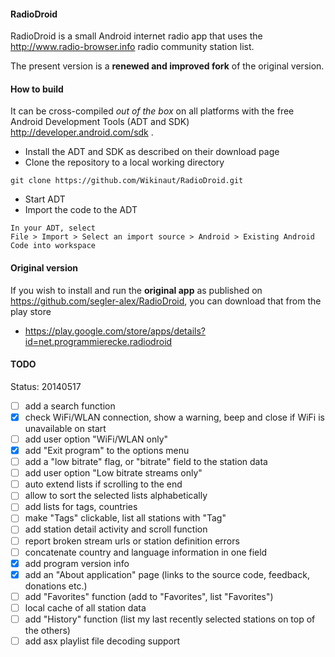 #### RadioDroid

RadioDroid is a small Android internet radio app that uses the http://www.radio-browser.info radio community station list.

The present version is a **renewed and improved fork** of the original version. 


#### How to build

It can be cross-compiled *out of the box* on all platforms with the free Android Development Tools (ADT and SDK) http://developer.android.com/sdk . 
* Install the ADT and SDK as described on their download page
* Clone the repository to a local working directory

```
git clone https://github.com/Wikinaut/RadioDroid.git
```

* Start ADT
* Import the code to the ADT

```
In your ADT, select
File > Import > Select an import source > Android > Existing Android Code into workspace
```

#### Original version
If you wish to install and run the **original app** as published on https://github.com/segler-alex/RadioDroid, you can download that from the play store
* https://play.google.com/store/apps/details?id=net.programmierecke.radiodroid

#### TODO

Status: 20140517

- [ ] add a search function
- [x] check WiFi/WLAN connection, show a warning, beep and close if WiFi is unavailable on start
- [ ] add user option "WiFi/WLAN only"
- [x] add "Exit program" to the options menu
- [ ] add a "low bitrate" flag, or "bitrate" field to the station data
- [ ] add user option "Low bitrate streams only"
- [ ] auto extend lists if scrolling to the end
- [ ] allow to sort the selected lists alphabetically
- [ ] add lists for tags, countries
- [ ] make "Tags" clickable, list all stations with "Tag"
- [ ] add station detail activity and scroll function
- [ ] report broken stream urls or station definition errors
- [ ] concatenate country and language information in one field
- [x] add program version info
- [x] add an "About application" page (links to the source code, feedback, donations etc.)
- [ ] add "Favorites" function (add to "Favorites", list "Favorites")
- [ ] local cache of all station data
- [ ] add "History" function (list my last recently selected stations on top of the others)
- [ ] add asx playlist file decoding support
